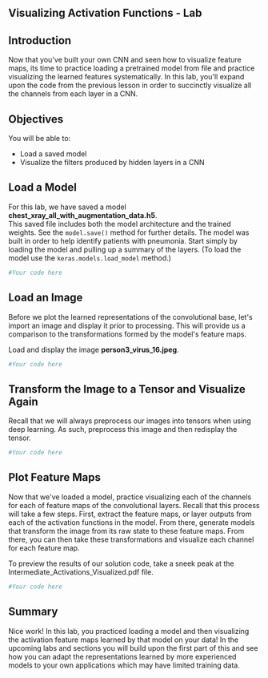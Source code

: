
## Visualizing Activation Functions - Lab

## Introduction

Now that you've built your own CNN and seen how to visualize feature maps, its time to practice loading a pretrained model from file and practice visualizing the learned features systematically. In this lab, you'll expand upon the code from the previous lesson in order to succinctly visualize all the channels from each layer in a CNN.

## Objectives

You will be able to:

* Load a saved model
* Visualize the filters produced by hidden layers in a CNN

## Load a Model  

For this lab, we have saved a model **chest_xray_all_with_augmentation_data.h5**.  
This saved file includes both the model architecture and the trained weights. See the `model.save()` method for further details. The model was built in order to help identify patients with pneumonia. Start simply by loading the model and pulling up a summary of the layers. (To load the model use the `keras.models.load_model` method.) 


```python
#Your code here
```

## Load an Image

Before we plot the learned representations of the convolutional base, let's import an image and display it prior to processing. This will provide us a comparison to the transformations formed by the model's feature maps.   

Load and display the image **person3_virus_16.jpeg**.


```python
#Your code here
```

## Transform the Image to a Tensor and Visualize Again

Recall that we will always preprocess our images into tensors when using deep learning. As such, preprocess this image and then redisplay the tensor.


```python
#Your code here
```

## Plot Feature Maps

Now that we've loaded a model, practice visualizing each of the channels for each of feature maps of the convolutional layers. Recall that this process will take a few steps. First, extract the feature maps, or layer outputs from each of the activation functions in the model. From there, generate models that transform the image from its raw state to these feature maps. From there, you can then take these transformations and visualize each channel for each feature map.  

To preview the results of our solution code, take a sneek peak at the Intermediate_Activations_Visualized.pdf file.


```python
#Your code here
```

## Summary

Nice work! In this lab, you practiced loading a model and then visualizing the activation feature maps learned by that model on your data! In the upcoming labs and sections you will build upon the first part of this and see how you can adapt the representations learned by more experienced models to your own applications which may have limited training data.
